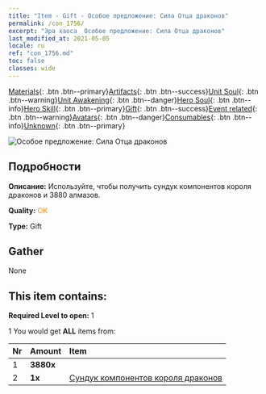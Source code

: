 ```yaml
---
title: "Item - Gift - Особое предложение: Сила Отца драконов"
permalink: /con_1756/
excerpt: "Эра хаоса  Особое предложение: Сила Отца драконов"
last_modified_at: 2021-05-05
locale: ru
ref: "con_1756.md"
toc: false
classes: wide
---
```

 [Materials](/ItemsRU/){: .btn .btn--primary}[Artifacts](/ItemsRU/Artifacts/){: .btn .btn--success}[Unit Soul](/ItemsRU/UnitSoul/){: .btn .btn--warning}[Unit Awakening](/ItemsRU/UnitAwakening/){: .btn .btn--danger}[Hero Soul](/ItemsRU/HeroSoul/){: .btn .btn--info}[Hero Skill](/ItemsRU/HeroSkill/){: .btn .btn--primary}[Gift](/ItemsRU/Gift/){: .btn .btn--success}[Event related](/ItemsRU/Events/){: .btn .btn--warning}[Avatars](/ItemsRU/Avatars/){: .btn .btn--danger}[Consumables](/ItemsRU/Consumables/){: .btn .btn--info}[Unknown](/ItemsRU/Unknown/){: .btn .btn--primary}

 ![Особое предложение: Сила Отца драконов](/images/t/i_907372.png)

## Подробности
 **Описание:** Используйте, чтобы получить сундук компонентов короля драконов и 3880 алмазов.

 **Quality:** <span style="color: #FF8C00">OK</span>

 **Type:** Gift

## Gather

  None

## This item contains:

 **Required Level to open:** 1

 1 You would get **ALL** items  from:

  | Nr | Amount |     Item    |
  |:---|:-------|:------------|
  | 1 |  **3880x** | <i class="fas fa-gem"/> |  | 
  | 2 |  **1x** | [Сундук компонентов короля драконов](/ItemsRU/con_1348/) |  | 
